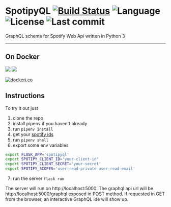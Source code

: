 # SpotipyQL [![Build Status](https://cloud.drone.io/api/badges/Skogsfrae/spotipyql/status.svg)](https://cloud.drone.io/Skogsfrae/spotipyql) ![Language](https://img.shields.io/github/languages/top/skogsfrae/spotipyql.svg?color=%2310101) ![License](https://img.shields.io/github/license/skogsfrae/spotipyql.svg?color=%2310101) ![Last commit](https://img.shields.io/github/last-commit/skogsfrae/spotipyql.svg?color=%2310101) 

GraphQL schema for Spotify Web Api written in Python 3

----

## On Docker

![](https://images.microbadger.com/badges/version/skogsfrae/spotipyql.svg) ![](https://images.microbadger.com/badges/image/skogsfrae/spotipyql.svg)

[![dockeri.co](https://dockeri.co/image/skogsfrae/spotipyql)](https://hub.docker.com/r/skogsfrae/spotipyql)

## Instructions

To try it out just 
1. clone the repo
2. install pipenv if you haven't already
3. run `pipenv install`
4. get your [spotify ids](https://developer.spotify.com)
5. run `pipenv shell`
6. export some env variables
```bash
export FLASK_APP='spotipyql'
export SPOTIPY_CLIENT_ID='your-client-id'
export SPOTIPY_CLIENT_SECRET='your-secret'
export SPOTIFY_SCOPES='user-read-private user-read-email'
```
7. run the server `flask run`

The server will run on http://localhost:5000.
The graphql api url will be http://localhost:5000/graphql exposed in POST method. If requested in GET from the browser, an interactive GraphQL ide will show up.
